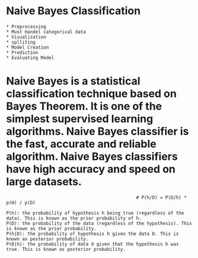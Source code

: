 # Naive Bayes Classification
    * Preprocessing
    * Must Handel categorical data
    * Visualization
    * splliting 
    * Model Creation 
    * Prediction
    * Evaluating Model
    
# Naive Bayes is a statistical classification technique based on Bayes Theorem. It is one of the simplest supervised learning algorithms. Naive Bayes classifier is the fast, accurate and reliable algorithm. Naive Bayes classifiers have high accuracy and speed on large datasets.
                  
                                                     # P(h/D) = P(D/h) * p(H) / p(D)

    P(h): the probability of hypothesis h being true (regardless of the data). This is known as the prior probability of h.
    P(D): the probability of the data (regardless of the hypothesis). This is known as the prior probability.
    P(h|D): the probability of hypothesis h given the data D. This is known as posterior probability.
    P(D|h): the probability of data d given that the hypothesis h was true. This is known as posterior probability.
